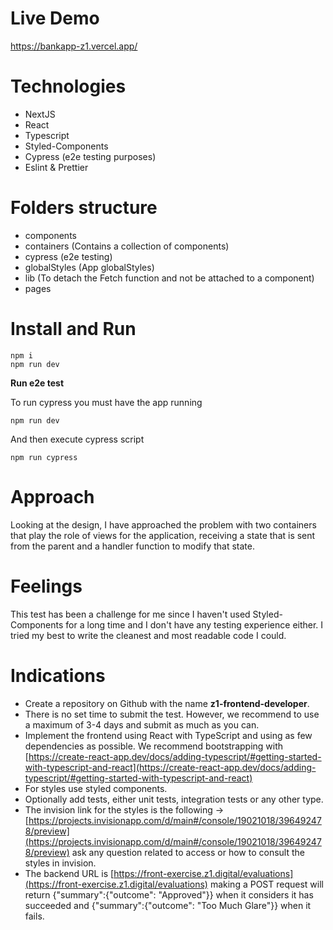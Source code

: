 # Live Demo

https://bankapp-z1.vercel.app/

# Technologies

- NextJS
- React
- Typescript
- Styled-Components
- Cypress (e2e testing purposes)
- Eslint & Prettier

# Folders structure

- components
- containers (Contains a collection of components)
- cypress (e2e testing)
- globalStyles (App globalStyles)
- lib (To detach the Fetch function and not be attached to a component)
- pages

# Install and Run

```
npm i
npm run dev
```

**Run e2e test**

To run cypress you must have the app running

```
npm run dev
```

And then execute cypress script

```
npm run cypress
```

# Approach

Looking at the design, I have approached the problem with two containers that play the role of views for the application, receiving a state that is sent from the parent and a handler function to modify that state.

# Feelings

This test has been a challenge for me since I haven't used Styled-Components for a long time and I don't have any testing experience either.
I tried my best to write the cleanest and most readable code I could.

# Indications

- Create a repository on Github with the name **z1-frontend-developer**.
- There is no set time to submit the test. However, we recommend to use a maximum of 3-4 days and submit as much as you can.
- Implement the frontend using React with TypeScript and using as few dependencies as possible. We recommend bootstrapping with [https://create-react-app.dev/docs/adding-typescript/#getting-started-with-typescript-and-react](https://create-react-app.dev/docs/adding-typescript/#getting-started-with-typescript-and-react)
- For styles use styled components.
- Optionally add tests, either unit tests, integration tests or any other type.
- The invision link for the styles is the following → [https://projects.invisionapp.com/d/main#/console/19021018/396492478/preview](https://projects.invisionapp.com/d/main#/console/19021018/396492478/preview) ask any question related to access or how to consult the styles in invision.
- The backend URL is [https://front-exercise.z1.digital/evaluations](https://front-exercise.z1.digital/evaluations) making a POST request will return {"summary":{"outcome": "Approved"}} when it considers it has succeeded and {"summary":{"outcome": "Too Much Glare"}} when it fails.
